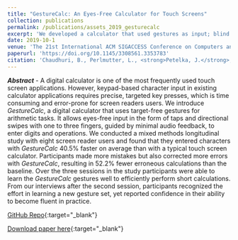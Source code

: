 ```yaml
---
title: "GestureCalc: An Eyes-Free Calculator for Touch Screens"
collection: publications
permalink: /publications/assets_2019_gesturecalc
excerpt: 'We developed a calculator that used gestures as input; blind people used our calculator faster than a seek-based touch calculator.'
date: 2019-10-1
venue: 'The 21st International ACM SIGACCESS Conference on Computers and Accessibility'
paperurl: 'https://doi.org/10.1145/3308561.3353783'
citation: 'Chaudhuri, B., Perlmutter, L., <strong>Petelka, J.</strong>, Garrison, P., Fogarty, J., Wobbrock, J. O., & Ladner, R. E. GestureCalc: An Eyes-Free Calculator for Touch Screens.'
---
```

<i><strong>Abstract</strong></i> - A digital calculator is one of the most frequently used touch screen applications. However, keypad-based character input in existing calculator applications requires precise, targeted key presses, which is time consuming and error-prone for screen readers users. We introduce <i>GestureCalc</i>, a digital calculator that uses target-free gestures for arithmetic tasks. It allows eyes-free input in the form of taps and directional swipes with one to three fingers, guided by minimal audio feedback, to enter digits and operations. We conducted a mixed methods longitudinal study with eight screen reader users and found that they entered characters with <i>GestureCalc</i> 40.5% faster on average than with a typical touch screen calculator. Participants made more mistakes but also corrected more errors with <i>GestureCalc</i>, resulting in 52.2% fewer erroneous calculations than the baseline. Over the three sessions in the study participants were able to learn the <i>GestureCalc</i> gestures well to efficiently perform short calculations. From our interviews after the second session, participants recognized the effort in learning a new gesture set, yet reported confidence in their ability to become fluent in practice.

[GitHub Repo](https://github.com/bindita/GestureCalculator){:target="_blank"}

[Download paper here](https://jpetelka.github.io/files/assets_2019_gesturecalc.pdf){:target="_blank"}

<!-- Recommended citation: Petelka, Justin, Yixin Zou, and Florian Schaub. (2019). &quot;Put Your Warning Where Your Link Is: Improving and Evaluating Email Phishing Warnings.&quot; <i>Proceedings of the 2019 CHI Conference on Human Factors in Computing Systems. ACM, 2019.</i>. (p. 518).-->